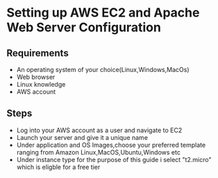 # Setting up AWS EC2 and Apache Web Server Configuration
## Requirements
- An operating system of your choice(Linux,Windows,MacOs)
- Web browser
- Linux knowledge
- AWS account

## Steps
- Log into your AWS account as a user and navigate to EC2
- Launch your server and give it a unique name
- Under application and OS Images,choose your preferred template ranging from Amazon Linux,MacOS,Ubuntu,Windows etc
- Under instance type for the purpose of this guide i select "t2.micro" which is eligble for a free tier
